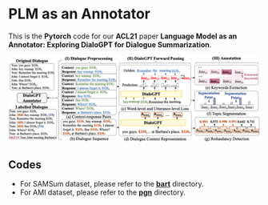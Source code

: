 # PLM as an Annotator

This is the **Pytorch** code for our **ACL21** paper **Language Model as an Annotator: Exploring DialoGPT for Dialogue Summarization**.

<p align="center">
  <img src="pic/main.png" width="750">
</p>

## Codes

* For SAMSum dataset, please refer to the **[bart](https://github.com/xcfcode/PLM_annotator/tree/main/bart)** directory.
* For AMI dataset, please refer to the **[pgn](https://github.com/xcfcode/PLM_annotator/tree/main/pgn)** directory.